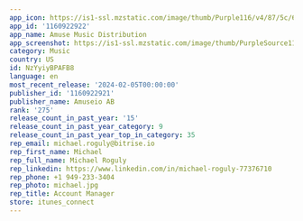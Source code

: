 ```yaml
---
app_icon: https://is1-ssl.mzstatic.com/image/thumb/Purple116/v4/87/5c/6f/875c6f6b-136b-30c5-6f42-beac5359eb6e/AppIcon-0-0-1x_U007emarketing-0-5-0-85-220.png/1024x1024bb.png
app_id: '1160922922'
app_name: Amuse Music Distribution
app_screenshot: https://is1-ssl.mzstatic.com/image/thumb/PurpleSource112/v4/cd/b7/3a/cdb73a3a-5952-7934-3085-7676cce7296f/4e38238b-4a70-479f-a48e-16b99642f082_6_U002c5-inch_-_01__U0028English_U0029.png/1242x2688bb.png
category: Music
country: US
id: NzYyiyBPAFB8
language: en
most_recent_release: '2024-02-05T00:00:00'
publisher_id: '1160922921'
publisher_name: Amuseio AB
rank: '275'
release_count_in_past_year: '15'
release_count_in_past_year_category: 9
release_count_in_past_year_top_in_category: 35
rep_email: michael.roguly@bitrise.io
rep_first_name: Michael
rep_full_name: Michael Roguly
rep_linkedin: https://www.linkedin.com/in/michael-roguly-77376710
rep_phone: +1 949-233-3404
rep_photo: michael.jpg
rep_title: Account Manager
store: itunes_connect
---
```

